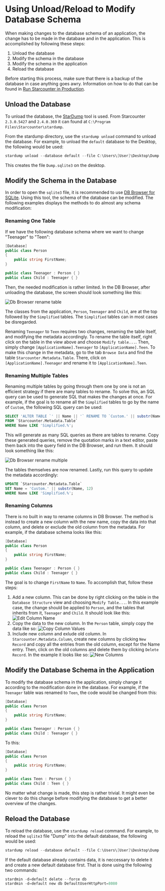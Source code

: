 # Using Unload/Reload to Modify Database Schema

When making changes to the database schema of an application, the change has to be made in the database and in the application. This is accomplished by following these steps:

1. Unload the database
2. Modify the schema in the database
3. Modify the schema in the application
4. Reload the database

Before starting this process, make sure that there is a backup of the database in case anything goes awry. Information on how to do that can be found in [Run Starcounter in Production](/guides/working-with-starcounter/run-starcounter-in-production/).

## Unload the Database

To unload the database, the [StarDump](https://github.com/Starcounter/StarDump) tool is used. From Starcounter `2.3.0.5427` and `2.4.0.369` it can found at `C:\Program Files\Starcounter\stardump`.

From the stardump directory, use the `stardump unload` command to unload the database. For example, to unload the `default` database to the Desktop, the following would be used:

```powershell
stardump unload --database default --file C:\Users\[User]\Desktop\Dump
```

This creates the file `Dump.sqlite3` on the desktop.

## Modify the Schema in the Database

In order to open the `sqlite3` file, it is recommended to use [DB Browser for SQLite](http://sqlitebrowser.org/). Using this tool, the schema of the database can be modified. The following examples displays the methods to do almost any schema modification:

### Renaming One Table

If we have the following database schema where we want to change "Teenager" to "Teen":

```cs
[Database]
public class Person
{
    public string FirstName;
}

public class Teenager : Person { }
public class Child : Teenager { }
```

Then, the needed modification is rather limited. In the DB Browser, after unloading the database, the screen should look something like this:

![Db Browser rename table](../../../assets/DB-browser-rename.png)

The classes from the application, `Person`, `Teenager` and `Child`, are at the top followed by the `Simplified` tables. The `Simplified` tables can in most cases be disregarded. 

Renaming `Teenager` to `Teen` requires two changes, renaming the table itself, and modifying the metadata accordingly. To rename the table itself, right click on the table in the view above and choose `Modify table...`. Then, simply change `[ApplicationName].Teenager` to `[ApplicationName].Teen`. To make this change in the metadata, go to the tab `Browse Data` and find the table `Starcounter.Metadata.Table`. There, click on `[ApplicationName].Teenager` and rename it to `[ApplicationName].Teen`.

### Renaming Multiple Tables

Renaming multiple tables by going through them one by one is not an efficient strategy if there are many tables to rename. To solve this, an SQL query can be used to generate SQL that makes the changes at once. For example, if the goal is to rename all the `Simplified` tables to go by the name of `Custom`, the following SQL query can be used:

```sql
SELECT 'ALTER TABLE `' || Name || '` RENAME TO `Custom.' || substr(Name, 12) || '`;'
FROM `Starcounter.Metadata.Table`
WHERE Name LIKE 'Simplified.%';
```

This will generate as many SQL queries as there are tables to rename. Copy these generated queries, remove the quotation marks in a text editor, paste them back into the query field in the DB Browser, and run them. It should look something like this:

![Db Browser rename multiple](../../../assets/DB-browser-rename-multiple.PNG)

The tables themselves are now renamed. Lastly, run this query to update the metadata accordingly:

```sql
UPDATE `Starcounter.Metadata.Table`
SET Name = 'Custom.' || substr(Name, 12)
WHERE Name LIKE 'Simplified.%';
```

### Renaming Columns

There is no built in way to rename columns in DB Browser. The method is instead to create a new column with the new name, copy the data into that column, and delete or exclude the old column from the metadata. For example, if the database schema looks like this:

```cs
[Database]
public class Person
{
    public string FirstName;
}

public class Teenager : Person { }
public class Child : Teenager { }
```

The goal is to change `FirstName` to `Name`. To accomplish that, follow these steps:

1. Add a new column. This can be done by right clicking on the table in the `Database Structure` view and choosing `Modify Table...`. In this example case, the change should be applied to `Person`, and the tables that inherits from it, `Teenager` and `Child`. It should look like this:
![Edit Column Name](../../../assets/edit-column-name.PNG)
2. Copy the data to the new column. In the `Person` table, simply copy the data like so:
![Copy Column Values](../../../assets/value-copy.gif)
3. Include new column and exlude old column. In `Starcounter.Metadata.Column`, create new columns by clicking `New Record` and copy all the entries from the old column, except for the Name entry. Then, click on the old columns and delete them by clicking `Delete Record`. In the example it looks like so:
![New Columns](../../../assets/new-columns.PNG)

## Modify the Database Schema in the Application

To modify the database schema in the application, simply change it according to the modification done in the database. For example, if the `Teenager` table was renamed to `Teen`, the code would be changed from this:

```cs
[Database]
public class Person
{
    public string FirstName;
}

public class Teenager : Person { }
public class Child : Teenager { }
```

To this:

```cs
[Database]
public class Person
{
    public string FirstName;
}

public class Teen : Person { }
public class Child : Teen { }
```

No matter what change is made, this step is rather trivial. It might even be clever to do this change before modifying the database to get a better overview of the changes.

## Reload the Database

To reload the database, use the `stardump reload` command. For example, to reload the `sqlite3` file "Dump" into the default database, the following would be used:

```powershell
stardump reload --database default --file C:\Users\[User]\Desktop\Dump.sqlite3
```

If the default database already contains data, it is neccessary to delete it and create a new default database first. That is done using the following two commands:

```powershell
stardmin -d=default delete --force db
stardmin -d=default new db DefaultUserHttpPort=8080
```
